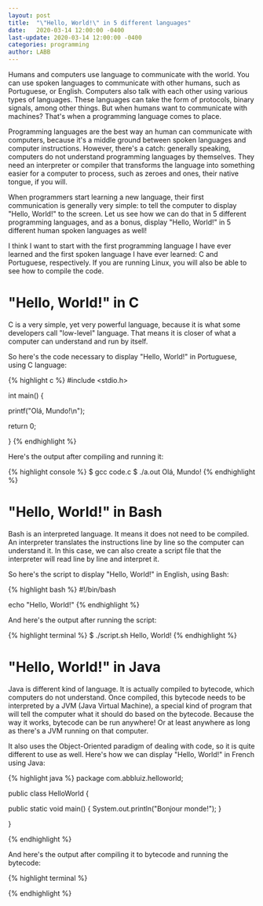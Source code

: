 ```yaml
---
layout: post
title:  "\"Hello, World!\" in 5 different languages"
date:   2020-03-14 12:00:00 -0400
last-update: 2020-03-14 12:00:00 -0400
categories: programming
author: LABB
---
```


Humans and computers use language to communicate with the world. You can use spoken languages to communicate with other humans, such as Portuguese, or English. Computers also talk with each other using various types of languages. These languages can take the form of protocols, binary signals, among other things. But when humans want to communicate with machines? That's when a programming language comes to place.

Programming languages are the best way an human can communicate with computers, because it's a middle ground between spoken languages and computer instructions. However, there's a catch: generally speaking, computers do not understand programming languages by themselves. They need an interpreter or compiler that transforms the language into something easier for a computer to process, such as zeroes and ones, their native tongue, if you will.

When programmers start learning a new language, their first communication is generally very simple: to tell the computer to display "Hello, World!" to the screen. Let us see how we can do that in 5 different programming languages, and as a bonus, display "Hello, World!" in 5 different human spoken languages as well!

I think I want to start with the first programming language I have ever learned and the first spoken language I have ever learned: C and Portuguese, respectively. If you are running Linux, you will also be able to see how to compile the code.

"Hello, World!" in C
===

C is a very simple, yet very powerful language, because it is what some developers call "low-level" language. That means it is closer of what a computer can understand and run by itself.

So here's the code necessary to display "Hello, World!" in Portuguese, using C language: 

{% highlight c %}
#include <stdio.h>

int main() {

  printf("Olá, Mundo!\n");

  return 0;

}
{% endhighlight %}

Here's the output after compiling and running it:

{% highlight console %}
$ gcc code.c
$ ./a.out
Olá, Mundo!
{% endhighlight %}

"Hello, World!" in Bash
===

Bash is an interpreted language. It means it does not need to be compiled. An interpreter translates the instructions line by line so the computer can understand it. In this case, we can also create a script file that the interpreter will read line by line and interpret it.

So here's the script to display "Hello, World!" in English, using Bash:

{% highlight bash %}
#!/bin/bash

echo "Hello, World!"
{% endhighlight %}

And here's the output after running the script:

{% highlight terminal %}
$ ./script.sh
Hello, World!
{% endhighlight %}

"Hello, World!" in Java
===

Java is different kind of language. It is actually compiled to bytecode, which computers do not understand. Once compiled, this bytecode needs to be interpreted by a JVM (Java Virtual Machine), a special kind of program that will tell the computer what it should do based on the bytecode. Because the way it works, bytecode can be run anywhere! Or at least anywhere as long as there's a JVM running on that computer.

It also uses the Object-Oriented paradigm of dealing with code, so it is quite different to use as well. Here's how we can display "Hello, World!" in French using Java:

{% highlight java %}
package com.abbluiz.helloworld;

public class HelloWorld {

  public static void main() {
    System.out.println("Bonjour monde!");
  }

}

{% endhighlight %}

And here's the output after compiling it to bytecode and running the bytecode:

{% highlight terminal %}

{% endhighlight %}